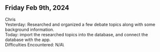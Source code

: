 ## Friday Feb 9th, 2024
Chris\
Yesterday: Researched and organized a few debate topics along with some background information.\
Today: import the researched topics into the database, and connect the database with the app.\
Difficulties Encountered: N/A\
